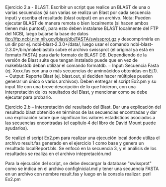 Ejercicio 2.a - BLAST. Escribir un script que realice un BLAST de una o varias secuencias (si son varias se realiza un Blast por cada secuencia input) y escriba el resultado (blast output) en un archivo. 
Nota: Pueden ejecutar BLAST de manera remota o bien localmente (si hacen ambos tienen más puntos!), para esto deben instalarse BLAST localmente del FTP del NCBI, luego bajarse la base de 
datos ftp://ftp.ncbi.nlm.nih.gov/blast/db/FASTA/swissprot.gz y descomprimirla en un dir por ej. ncbi-blast-2.3.0+/data/, luego usar el comando ncbi-blast-2.3.0+/bin/makeblastdb sobre el archivo swissprot 
(el original ya está en formato FASTA) para darle formato de BLAST DB. Dependiendo de la versión de Blast suite que tengan instalado puede que en vez de makeblastdb deban utilizar el comando formatdb.
− Input: Secuencia Fasta (ej. Xxxx.fas con una o más secuencias de aminoácidos obtenidas en Ej.1).
− Output: Reporte Blast (ej. blast.out, si deciden hacer múltiples pueden generar un único o varios archivos).
Deben entregar el script Ex2.pm y su input file con una breve descripción de lo que hicieron, con una interpretación de los resultados del Blast, y mencionar como se debe ejecutar para probarlo.

Ejercicio 2.b – Interpretación del resultado del Blast. Dar una explicación del resultado blast obtenido en términos de las secuencias encontradas y dar una explicación sobre que significan los valores 
estadísticos asociados a las secuencias encontradas (el capítulo 4 del libro de David Mount puede ayudarlos).


Se realizó el script Ex2.pm para realizar una ejecución local donde utiliza el archivo result.fas generado en el ejercicio 1 como base y genera un resultado localReport.bls. Se enfocó en la secuencia 3, y el análisis de
los resultados se realiza en el archivo intepretación.md

Para la ejecución del script, se debe descargar la database "swissprot" como se indica en el archivo configInicial.md y tener una secuencia FASTA en un archivo con nombre result.fas y luego en la consola realizar: perl Ex2.pm
